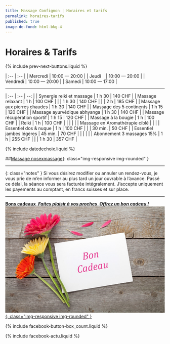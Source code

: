 ```yaml
---
title: Massage Confignon | Horaires et tarifs
permalink: horaires-tarifs
published: true
image-de-fond: html-bkg-4
---
```


# Horaires & Tarifs

{% include prev-next-buttons.liquid %}

| :--      | :--           |
| Mercredi | 10:00 — 20:00 |
| Jeudi    | 10:00 — 20:00 |
| Vendredi | 10:00 — 20:00 |
| Samedi   | 10:00 — 17:00 |

---

| :--                            | :--     | --:     |
| Synergie reiki et massage      | 1 h 30  | 140 CHF | 
| Massage relaxant               | 1 h     | 100 CHF |
|                                | 1 h 30  | 140 CHF |
|                                | 2 h     | 185 CHF |
| Massage aux pierres chaudes    | 1 h 30  | 140 CHF |
| Massage des 5 continents       | 1 h 15  | 120 CHF |
| Massage ayurvédique abhyanga   | 1 h 30  | 140 CHF |
| Massage récupération sportif   | 1 h 15  | 120 CHF |
| Massage à la bougie            | 1 h     | 100 CHF |
| Reiki                          | 1 h     | 100 CHF |
|                                |         |         |
| Massage en Aromathérapie ciblé |         |         |
| Essentiel dos & nuque          | 1 h     | 100 CHF |
|                                | 30 min. | 50 CHF  |
| Essentiel jambes légères       | 45 min. | 70 CHF  |
|                                |         |         |
| Abonnement 3 massages 15%      | 1 h     | 255 CHF |
|                                | 1 h 30  | 357 CHF |


{% include datedechoix.liquid %}

##[Massage nosexmassage](images/nosexmassage.jpg){: class="img-responsive img-rounded" }

---

{: class="notes" }
Si vous désirez modifier ou annuler un rendez-vous, je vous prie de m’en informer au plus tard un jour ouvrable à l’avance. Passé ce délai, la séance vous sera facturée intégralement. J’accepte uniquement les payements au comptant, en francs suisses et sur place.

<!--
## Promotions

Pas de promotions en ce moment.
-->

---

[**Bons cadeaux**
***<i class="fa fa-gift" aria-hidden="true"></i> Faites plaisir à vos proches <i class="fa fa-gift" aria-hidden="true"></i>***
***Offrez un bon cadeau !***
![Bons cadeaux](franchise-fleurs-carte-cadeau.jpg){: class="img-responsive img-rounded" }
](./bons-cadeaux.html)

{% include facebook-button-box_count.liquid %}

{% include facebook-actu.liquid %}
